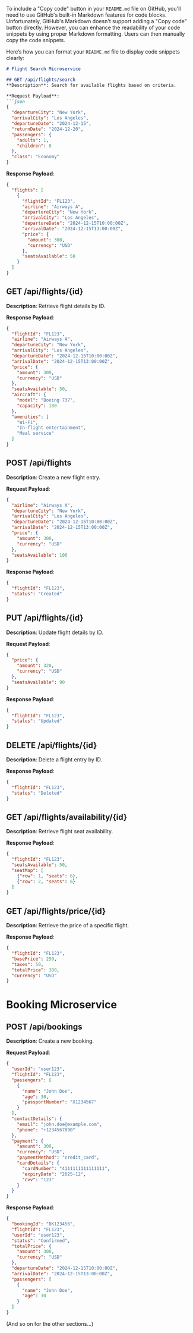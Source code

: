 To include a "Copy code" button in your `README.md` file on GitHub, you'll need to use GitHub's built-in Markdown features for code blocks. Unfortunately, GitHub's Markdown doesn't support adding a "Copy code" button directly. However, you can enhance the readability of your code snippets by using proper Markdown formatting. Users can then manually copy the code snippets.

Here’s how you can format your `README.md` file to display code snippets clearly:

```markdown
# Flight Search Microservice

## GET /api/flights/search
**Description**: Search for available flights based on criteria.

**Request Payload**:
```json
{
  "departureCity": "New York",
  "arrivalCity": "Los Angeles",
  "departureDate": "2024-12-15",
  "returnDate": "2024-12-20",
  "passengers": {
    "adults": 1,
    "children": 0
  },
  "class": "Economy"
}
```

**Response Payload**:
```json
{
  "flights": [
    {
      "flightId": "FL123",
      "airline": "Airways A",
      "departureCity": "New York",
      "arrivalCity": "Los Angeles",
      "departureDate": "2024-12-15T10:00:00Z",
      "arrivalDate": "2024-12-15T13:00:00Z",
      "price": {
        "amount": 300,
        "currency": "USD"
      },
      "seatsAvailable": 50
    }
  ]
}
```

## GET /api/flights/{id}
**Description**: Retrieve flight details by ID.

**Response Payload**:
```json
{
  "flightId": "FL123",
  "airline": "Airways A",
  "departureCity": "New York",
  "arrivalCity": "Los Angeles",
  "departureDate": "2024-12-15T10:00:00Z",
  "arrivalDate": "2024-12-15T13:00:00Z",
  "price": {
    "amount": 300,
    "currency": "USD"
  },
  "seatsAvailable": 50,
  "aircraft": {
    "model": "Boeing 737",
    "capacity": 180
  },
  "amenities": [
    "Wi-Fi",
    "In-flight entertainment",
    "Meal service"
  ]
}
```

## POST /api/flights
**Description**: Create a new flight entry.

**Request Payload**:
```json
{
  "airline": "Airways A",
  "departureCity": "New York",
  "arrivalCity": "Los Angeles",
  "departureDate": "2024-12-15T10:00:00Z",
  "arrivalDate": "2024-12-15T13:00:00Z",
  "price": {
    "amount": 300,
    "currency": "USD"
  },
  "seatsAvailable": 100
}
```

**Response Payload**:
```json
{
  "flightId": "FL123",
  "status": "Created"
}
```

## PUT /api/flights/{id}
**Description**: Update flight details by ID.

**Request Payload**:
```json
{
  "price": {
    "amount": 320,
    "currency": "USD"
  },
  "seatsAvailable": 90
}
```

**Response Payload**:
```json
{
  "flightId": "FL123",
  "status": "Updated"
}
```

## DELETE /api/flights/{id}
**Description**: Delete a flight entry by ID.

**Response Payload**:
```json
{
  "flightId": "FL123",
  "status": "Deleted"
}
```

## GET /api/flights/availability/{id}
**Description**: Retrieve flight seat availability.

**Response Payload**:
```json
{
  "flightId": "FL123",
  "seatsAvailable": 50,
  "seatMap": [
    {"row": 1, "seats": 6},
    {"row": 2, "seats": 6}
  ]
}
```

## GET /api/flights/price/{id}
**Description**: Retrieve the price of a specific flight.

**Response Payload**:
```json
{
  "flightId": "FL123",
  "basePrice": 250,
  "taxes": 50,
  "totalPrice": 300,
  "currency": "USD"
}
```

# Booking Microservice

## POST /api/bookings
**Description**: Create a new booking.

**Request Payload**:
```json
{
  "userId": "user123",
  "flightId": "FL123",
  "passengers": [
    {
      "name": "John Doe",
      "age": 30,
      "passportNumber": "X1234567"
    }
  ],
  "contactDetails": {
    "email": "john.doe@example.com",
    "phone": "+1234567890"
  },
  "payment": {
    "amount": 300,
    "currency": "USD",
    "paymentMethod": "credit_card",
    "cardDetails": {
      "cardNumber": "4111111111111111",
      "expiryDate": "2025-12",
      "cvv": "123"
    }
  }
}
```

**Response Payload**:
```json
{
  "bookingId": "BK123456",
  "flightId": "FL123",
  "userId": "user123",
  "status": "Confirmed",
  "totalPrice": {
    "amount": 300,
    "currency": "USD"
  },
  "departureDate": "2024-12-15T10:00:00Z",
  "arrivalDate": "2024-12-15T13:00:00Z",
  "passengers": [
    {
      "name": "John Doe",
      "age": 30
    }
  ]
}
```

(And so on for the other sections...)

```

